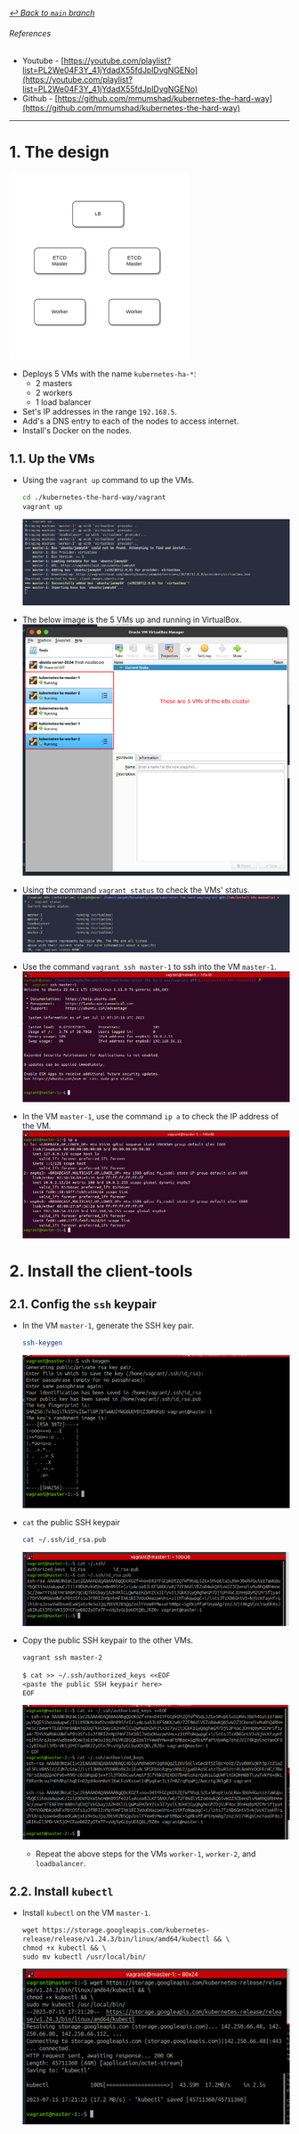 [_↩ Back to `main` branch_](https://github.com/cuongpiger/cloud)

###### References
- Youtube - [https://youtube.com/playlist?list=PL2We04F3Y_41jYdadX55fdJplDvgNGENo](https://youtube.com/playlist?list=PL2We04F3Y_41jYdadX55fdJplDvgNGENo)
- Github - [https://github.com/mmumshad/kubernetes-the-hard-way](https://github.com/mmumshad/kubernetes-the-hard-way)

<hr>

# 1. The design
![](./img/01.png)
- Deploys 5 VMs   with the name `kubernetes-ha-*`:
  - 2 masters
  - 2 workers
  - 1 load balancer
- Set's IP addresses in the range `192.168.5`.
- Add's a DNS entry to each of the nodes to access internet.
- Install's Docker on the nodes.

## 1.1. Up the VMs
- Using the `vagrant up` command to up the VMs.
  ```bash
  cd ./kubernetes-the-hard-way/vagrant
  vagrant up
  ```
  ![](./img/02.png)

- The below image is the 5 VMs up and running in VirtualBox.
  ![](./img/03.png)

- Using the command `vagrant status` to check the VMs' status.
  ![](./img/04.png)

- Use the command `vagrant ssh master-1` to ssh into the VM `master-1`.
  ![](./img/05.png)

- In the VM `master-1`, use the command `ip a` to check the IP address of the VM.
  ![](./img/06.png)

# 2. Install the client-tools
## 2.1. Config the `ssh` keypair
- In the VM `master-1`, generate the SSH key pair.
  ```bash
  ssh-keygen
  ```
  ![](./img/07.png)

- `cat` the public SSH keypair
  ```bash
  cat ~/.ssh/id_rsa.pub
  ```
  ![](./img/08.png)

- Copy the public SSH keypair to the other VMs.
  ```bash=
  vagrant ssh master-2

  $ cat >> ~/.ssh/authorized_keys <<EOF
  <paste the public SSH keypair here>
  EOF
  ```
  ![](./img/09.png)

  - Repeat the above steps for the VMs `worker-1`, `worker-2`, and `loadbalancer`.

## 2.2. Install `kubectl`
- Install `kubectl` on the VM `master-1`.
  ```bash=
  wget https://storage.googleapis.com/kubernetes-release/release/v1.24.3/bin/linux/amd64/kubectl && \
  chmod +x kubectl && \
  sudo mv kubectl /usr/local/bin/
  ```
  ![](./img/10.png)